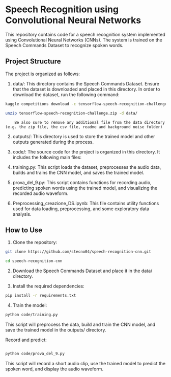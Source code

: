 # Speech Recognition using Convolutional Neural Networks
This repository contains code for a speech recognition system implemented using Convolutional Neural Networks (CNNs). The system is trained on the Speech Commands Dataset to recognize spoken words.

## Project Structure
The project is organized as follows:

1. data/: This directory contains the Speech Commands Dataset. Ensure that the dataset is downloaded and placed in this directory.
        In order to download the dataset, run the following command:
```bash
kaggle competitions download -c tensorflow-speech-recognition-challenge

unzip tensorflow-speech-recognition-challenge.zip -d data/
```
        Be also sure to remove any additional file from the data directory (e.g. the zip file, the csv file, readme and background noise folder)

2. outputs/: This directory is used to store the trained model and other outputs generated during the process.

3. code/: The source code for the project is organized in this directory. It includes the following main files:

4. training.py: This script loads the dataset, preprocesses the audio data, builds and trains the CNN model, and saves the trained model.

5. prova_del_9.py: This script contains functions for recording audio, predicting spoken words using the trained model, and visualizing the recorded audio waveform.

5. Preprocessing_creazione_DS.ipynb: This file contains utility functions used for data loading, preprocessing, and some exploratory data analysis.

## How to Use
1. Clone the repository:
    
```bash
git clone https://github.com/stecno04/speech-recognition-cnn.git

cd speech-recognition-cnn
```

2. Download the Speech Commands Dataset and place it in the data/ directory.

3. Install the required dependencies:
    
```bash
pip install -r requirements.txt
```

4. Train the model:

```bash
python code/training.py
```
This script will preprocess the data, build and train the CNN model, and save the trained model in the outputs/ directory.


Record and predict:

```bash

python code/prova_del_9.py
```
This script will record a short audio clip, use the trained model to predict the spoken word, and display the audio waveform.

